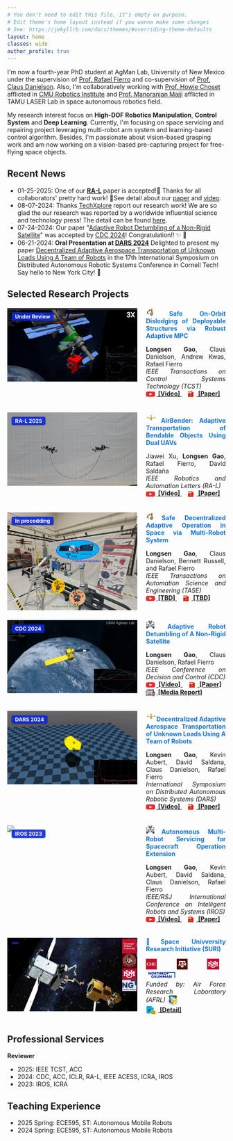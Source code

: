 ```yaml
---
# You don't need to edit this file, it's empty on purpose.
# Edit theme's home layout instead if you wanna make some changes
# See: https://jekyllrb.com/docs/themes/#overriding-theme-defaults
layout: home
classes: wide
author_profile: true
---
```


I'm now a fourth-year PhD student at AgMan Lab, University of New Mexico under the supervision of [Prof. Rafael Fierro](https://scholar.google.com/citations?user=I7RhPnIAAAAJ&hl=en) and co-supervision of [Prof. Claus Danielson](https://www.unm.edu/~cdanielson/). Also, I'm collaboratively working with [Prof. Howie Choset](https://www.ri.cmu.edu/ri-faculty/howie-choset/) afflicted in [CMU Robotics Institute](https://www.ri.cmu.edu/about/) and  [Prof. Manoranjan Majji](https://lasr.tamu.edu/team/) afflicted in TAMU LASER Lab in space autonomous robotics field.

My research interest focus on **High-DOF Robotics Manipulation**, **Control System** and **Deep Learning**. Currently, I'm focusing on space servicing and repairing project leveraging multi-robot arm system and learning-based control algorithm. Besides, I'm passionate about vision-based grasping work and am now working on a vision-based pre-capturing project for free-flying space objects.

## Recent News

- 01-25-2025: One of our **[RA-L](https://ieeexplore.ieee.org/xpl/RecentIssue.jsp?punumber=7083369)** paper is accepted!:confetti_ball: Thanks for all collaborators' pretty hard work! :muscle:See detail about our [paper](https://ieeexplore.ieee.org/document/10857382) and [video](https://www.youtube.com/watch?v=lhTVIWSjhvQ).
- 08-07-2024: Thanks [TechXplore](https://techxplore.com/) report our research work! We are so glad the our research was reported by a worldwide influential science and technology press! The detail can be found [here](https://techxplore.com/news/2024-08-method-detumble-rigid-satellites-robots.html).
-  07-24-2024: Our paper "[Adaptive Robot Detumbling of a Non-Rigid Satellite](https://arxiv.org/abs/2407.17617)" was accepted by [CDC 2024](https://cdc2024.ieeecss.org/)! Congratulation!! :sparkles: :confetti_ball:
- 06-21-2024: **Oral Presentation at [DARS 2024](https://dars2024.engineering.cornell.edu/)**  Delighted to present my paper [Decentralized Adaptive Aerospace Transportation of Unknown Loads Using A Team of Robots](https://arxiv.org/abs/2407.08084) in the 17th International Symposium on Distributed Autonomous Robotic Systems Conference in Cornell Tech! Say hello to New York City! :statue_of_liberty:



## Selected Research Projects

<div style="display: flex; align-items: flex-start; margin-top: 20px; margin-bottom: 20px;">
  <div style="position: relative; flex-shrink: 0; width: 300px; margin-right: 20px;">
    <img src="https://github.com/JackTony123/picx-images-hosting/raw/master/mpc_personal_web.3nrtwn2rmz.gif" style="width: 100%;">
    <span style="
      position: absolute;
      top: 10px;
      left: 10px;
      background: rgba(13, 40, 216, 0.9);
      color: #fff;
      padding: 2px 8px;
      font-size: 12px;
      font-weight: bold;
      border-radius: 4px;
      box-shadow: 0 1px 3px rgba(0,0,0,0.3);">
      Under Review
    </span>
  </div>
  <div style="text-align: justify;">
    <span style="color:#1772d0; display: block; margin-bottom: 10px;">
        <img src="https://github.com/JackTony123/picx-images-hosting/raw/master/robot-arm-icon-isometric-style-vector.491hj488qv.webp" 
       alt="Arm Icon" 
       style="width:18px; height:18px;vertical-align:baseline; margin-right:-4px;">
      <b>Safe On-Orbit Dislodging of Deployable Structures via Robust Adaptive MPC</b>
    </span>
    <p>
      <strong>Longsen Gao</strong>, Claus Danielson, Andrew Kwas, Rafael Fierro <br>
      <i>IEEE Transactions on Control Systems Technology (TCST)</i> <br>
      <a href="http://tiny.cc/tcst2025unm/" title="Video">
        <img src="https://github.com/JackTony123/picx-images-hosting/raw/master/317714_video_youtube_icon-(1).7w716h998u.webp" alt="Video Icon" style="width: 21px; height: 16px; vertical-align: middle; margin-right: 3px;"> <b>[Video]</b> </a>
      <span style="margin-left: 10px;"></span> <a href="https://arxiv.org/abs/2503.16849" title="Paper">
        <img src="https://github.com/JackTony123/picx-images-hosting/raw/master/4373076_adobe_file_logo_logos_pdf_icon.39le5sdpge.webp" alt="Paper Icon" style="width: 21px; height: 16px; vertical-align: middle; margin-right: 3px;"> <b>[Paper]</b> </a>
    </p>
  </div>
</div>

<div style="display: flex; align-items: flex-start; margin-top: 20px; margin-bottom: 20px;">
  <div style="position: relative; flex-shrink: 0; width: 300px; margin-right: 20px;">
    <img src="https://github.com/JackTony123/picx-images-hosting/raw/master/bend_demo.3nrtwnrugw.gif" style="width: 100%;">
    <span style="
      position: absolute;
      top: 10px;
      left: 10px;
      background: rgba(13, 40, 216, 0.9);
      color: #fff;
      padding: 2px 8px;
      font-size: 12px;
      font-weight: bold;
      border-radius: 4px;
      box-shadow: 0 1px 3px rgba(0,0,0,0.3);">
      RA-L 2025
    </span>
  </div>
  <div style="text-align: justify;">
    <span style="color:#1772d0; display: block; margin-bottom: 10px;">
        <img src="https://github.com/JackTony123/picx-images-hosting/raw/master/drone_yellow.51ed0u36z2.webp" 
       alt="Drone Icon" 
       style="width:24px; height:24px;vertical-align:baseline; margin-right:-4px;">
      <b>AirBender: Adaptive Transportation of Bendable Objects Using Dual UAVs</b>
    </span>
    <p>
      Jiawei Xu, <strong>Longsen Gao</strong>, Rafael Fierro, David Saldaña <br>
      <i>IEEE Robotics and Automation Letters (RA-L)</i> <br>
      <a href="https://youtu.be/lhTVIWSjhvQ?si=CL-mpnZaj192GuDO" title="Video">
        <img src="https://github.com/JackTony123/picx-images-hosting/raw/master/317714_video_youtube_icon-(1).7w716h998u.webp" alt="Video Icon" style="width: 21px; height: 16px; vertical-align: middle; margin-right: 3px;"> <b>[Video]</b> </a>
      <span style="margin-left: 10px;"></span> <a href="https://ieeexplore.ieee.org/abstract/document/10857382" title="Paper">
        <img src="https://github.com/JackTony123/picx-images-hosting/raw/master/4373076_adobe_file_logo_logos_pdf_icon.39le5sdpge.webp" alt="Paper Icon" style="width: 21px; height: 16px; vertical-align: middle; margin-right: 3px;"> <b>[Paper]</b> </a>
    </p>
  </div>
</div>

<div style="display: flex; align-items: flex-start; margin-top: 20px; margin-bottom: 20px;">
  <div style="position: relative; flex-shrink: 0; width: 300px; margin-right: 20px;">
    <img src="https://github.com/JackTony123/picx-images-hosting/raw/master/tobesubmit.9gws609ifb.webp" style="width: 100%;">
    <span style="
      position: absolute;
      top: 10px;
      left: 10px;
      background: rgba(13, 40, 216, 0.9);
      color: #fff;
      padding: 2px 8px;
      font-size: 12px;
      font-weight: bold;
      border-radius: 4px;
      box-shadow: 0 1px 3px rgba(0,0,0,0.3);">
      In procedding
    </span>
  </div>
  <div style="text-align: justify;">
    <span style="color:#1772d0; display: block; margin-bottom: 10px;">
        <img src="https://github.com/JackTony123/picx-images-hosting/raw/master/robot-arm-icon-isometric-style-vector.491hj488qv.webp" 
       alt="Arm Icon" 
       style="width:18px; height:18px;vertical-align:baseline; margin-right:-4px;">
      <b>Safe Decentralized Adaptive Operation in Space via Multi-Robot System</b>
    </span>
    <p>
      <strong>Longsen Gao</strong>, Claus Danielson, Bennett Russell, and Rafael Fierro <br>
      <i>IEEE Transactions on Automation Science and Engineering (TASE)</i> <br>
      <a href="" title="Video">
        <img src="https://github.com/JackTony123/picx-images-hosting/raw/master/317714_video_youtube_icon-(1).7w716h998u.webp" alt="Video Icon" style="width: 21px; height: 16px; vertical-align: middle; margin-right: 3px;"> <b>[TBD]</b> </a>
      <span style="margin-left: 10px;"></span> <a href="" title="Paper">
        <img src="https://github.com/JackTony123/picx-images-hosting/raw/master/4373076_adobe_file_logo_logos_pdf_icon.39le5sdpge.webp" alt="Paper Icon" style="width: 21px; height: 16px; vertical-align: middle; margin-right: 3px;"> <b>[TBD]</b> </a>
    </p>
  </div>
</div>

<div style="display: flex; align-items: flex-start; margin-top: 20px; margin-bottom: 20px;">
  <div style="position: relative; flex-shrink: 0; width: 300px; margin-right: 20px;">
    <img src="https://github.com/JackTony123/picx-images-hosting/raw/master/exp1.3nrehpqrvy.gif" style="width: 100%;">
    <span style="
      position: absolute;
      top: 10px;
      left: 10px;
      background: rgba(13, 40, 216, 0.9);
      color: #fff;
      padding: 2px 8px;
      font-size: 12px;
      font-weight: bold;
      border-radius: 4px;
      box-shadow: 0 1px 3px rgba(0,0,0,0.3);">
      CDC 2024
    </span>
  </div>
  <div style="text-align: justify;">
    <span style="color:#1772d0; display: block; margin-bottom: 10px;">
        <img src="https://github.com/JackTony123/picx-images-hosting/raw/master/space-robot.45hvlel90n.webp" 
       alt="Drone Icon" 
       style="width:20px; height:20px;vertical-align:baseline; margin-right:-4px;">
      <b>Adaptive Robot Detumbling of A Non-Rigid Satellite</b>
    </span>
    <p>
      <strong>Longsen Gao</strong>, Claus Danielson, Rafael Fierro <br>
      <i>IEEE Conference on Decision and Control (CDC)</i> <br>
      <a href="https://youtu.be/GT9Tfc1BBlY?si=vVmIjXv3e55dsjyg" title="Video">
        <img src="https://github.com/JackTony123/picx-images-hosting/raw/master/317714_video_youtube_icon-(1).7w716h998u.webp" alt="Video Icon" style="width: 21px; height: 16px; vertical-align: middle; margin-right: 3px;"> <b>[Video]</b> </a>
      <span style="margin-left: 10px;"></span> <a href="https://ieeexplore.ieee.org/document/10886806" title="Paper">
        <img src="https://github.com/JackTony123/picx-images-hosting/raw/master/4373076_adobe_file_logo_logos_pdf_icon.39le5sdpge.webp" alt="Paper Icon" style="width: 21px; height: 16px; vertical-align: middle; margin-right: 3px;"> <b>[Paper]</b> </a>
      <span style="margin-left: 10px;"></span> <a href="https://techxplore.com/news/2024-08-method-detumble-rigid-satellites-robots.html" title="Paper">
        <img src="https://github.com/JackTony123/picx-images-hosting/raw/master/news-report_7305498.3yenpvysct.webp" alt="Paper Icon" style="width: 21px; height: 16px; vertical-align: middle; margin-right: 3px;"> <b>[Media Report]</b> </a>
    </p>
  </div>
</div>

<div style="display: flex; align-items: flex-start; margin-top: 20px; margin-bottom: 20px;">
  <div style="position: relative; flex-shrink: 0; width: 300px; margin-right: 20px;">
    <img src="https://github.com/JackTony123/picx-images-hosting/raw/master/exp2.6pnaiy0eby.gif" style="width: 100%;">
    <span style="
      position: absolute;
      top: 10px;
      left: 10px;
      background: rgba(13, 40, 216, 0.9);
      color: #fff;
      padding: 2px 8px;
      font-size: 12px;
      font-weight: bold;
      border-radius: 4px;
      box-shadow: 0 1px 3px rgba(0,0,0,0.3);">
      DARS 2024
    </span>
  </div>
  <div style="text-align: justify;">
    <span style="color:#1772d0; display: block; margin-bottom: 10px;">
          <img src="https://github.com/JackTony123/picx-images-hosting/raw/master/drone_yellow.51ed0u36z2.webp" 
       alt="Drone Icon" 
       style="width:24px; height:24px;vertical-align:baseline; margin-right:-4px;">
      <b>Decentralized Adaptive Aerospace Transportation of Unknown Loads Using A Team of Robots</b>
    </span>
    <p>
      <strong>Longsen Gao</strong>, Kevin Aubert, David Saldana, Claus Danielson, Rafael Fierro <br>
      <i>International Symposium on Distributed Autonomous Robotic Systems (DARS)</i> <br>
      <a href="https://youtu.be/_Rv_Do5cg4g?si=po066-vDQ3Bi29_n" title="Video">
        <img src="https://github.com/JackTony123/picx-images-hosting/raw/master/317714_video_youtube_icon-(1).7w716h998u.webp" alt="Video Icon" style="width: 21px; height: 16px; vertical-align: middle; margin-right: 3px;"> <b>[Video]</b> </a>
      <span style="margin-left: 10px;"></span> <a href="https://arxiv.org/abs/2407.08084" title="Paper">
        <img src="https://github.com/JackTony123/picx-images-hosting/raw/master/4373076_adobe_file_logo_logos_pdf_icon.39le5sdpge.webp" alt="Paper Icon" style="width: 21px; height: 16px; vertical-align: middle; margin-right: 3px;"> <b>[Paper]</b> </a>
    </p>
  </div>
</div>

<div style="display: flex; align-items: flex-start; margin-top: 20px; margin-bottom: 20px;">
  <div style="position: relative; flex-shrink: 0; width: 300px; margin-right: 20px;">
    <img src="https://github.com/JackTony123/picx-images-hosting/raw/master/iros23_demo.4cl3grmezn.gif" style="width: 100%;">
    <span style="
      position: absolute;
      top: 10px;
      left: 10px;
      background: rgba(13, 40, 216, 0.9);
      color: #fff;
      padding: 2px 8px;
      font-size: 12px;
      font-weight: bold;
      border-radius: 4px;
      box-shadow: 0 1px 3px rgba(0,0,0,0.3);">
      IROS 2023
    </span>
  </div>
  <div style="text-align: justify;">
    <span style="color:#1772d0; display: block; margin-bottom: 10px;">
         <img src="https://github.com/JackTony123/picx-images-hosting/raw/master/space-robot.45hvlel90n.webp" 
       alt="Drone Icon" 
       style="width:20px; height:20px;vertical-align:baseline; margin-right:-4px;">
      <b>Autonomous Multi-Robot Servicing for Spacecraft Operation Extension</b>
    </span>
    <p>
      <strong>Longsen Gao</strong>, Kevin Aubert, David Saldana, Claus Danielson, Rafael Fierro <br>
      <i>IEEE/RSJ International Conference on Intelligent Robots and Systems (IROS)</i> <br>
      <a href="https://youtu.be/Ysn8NsNsPG4" title="Video">
        <img src="https://github.com/JackTony123/picx-images-hosting/raw/master/317714_video_youtube_icon-(1).7w716h998u.webp" alt="Video Icon" style="width: 21px; height: 16px; vertical-align: middle; margin-right: 3px;"> <b>[Video]</b> </a>
      <span style="margin-left: 10px;"></span> <a href="https://ieeexplore.ieee.org/abstract/document/10341875" title="Paper">
        <img src="https://github.com/JackTony123/picx-images-hosting/raw/master/4373076_adobe_file_logo_logos_pdf_icon.39le5sdpge.webp" alt="Paper Icon" style="width: 21px; height: 16px; vertical-align: middle; margin-right: 3px;"> <b>[Paper]</b> </a>
    </p>
  </div>
</div>

<div style="display: flex; align-items: flex-start; margin-top: 20px; margin-bottom: 20px;">
  <div style="position: relative; flex-shrink: 0; width: 300px; margin-right: 20px;">
    <img src="https://github.com/JackTony123/picx-images-hosting/raw/master/suri.70ahwvrlmu.webp" style="width: 100%;">
    <span style="
      position: absolute;
      top: 10px;
      left: 10px;
      background: rgba(13, 40, 216, 0.9);
      color: #fff;
      padding: 2px 8px;
      font-size: 12px;
      font-weight: bold;
      border-radius: 4px;
      box-shadow: 0 1px 3px rgba(0,0,0,0.3);">
    </span>
  </div>
  <div style="text-align: justify;">
    <span style="color:#1772d0; display: block; margin-bottom: 10px;">
      <b>🚀Space Univversity Research Initiative (SURI)</b>
    </span>
    <p>
      <span style="display: inline-block; margin-right: 10px;"> <img src="https://github.com/JackTony123/picx-images-hosting/raw/master/cmu_2.1e8tdelicd.webp" alt="CMU Logo" style="height: 25px; vertical-align: middle; margin-right: 5px;">
        <img src="https://github.com/JackTony123/picx-images-hosting/raw/master/tamu.5j4epid1rn.webp" alt="TAMU Logo" style="height: 25px; vertical-align: middle; margin-right: 5px;">
        <img src="https://github.com/JackTony123/picx-images-hosting/raw/master/unm_logo.13lzk92kpp.webp" alt="UNM Logo" style="height: 25px; vertical-align: middle; margin-right: 5px;">
        <img src="https://github.com/JackTony123/picx-images-hosting/raw/master/ng.32i6aleprx.webp" alt="Northrop Grumman Logo" style="height: 25px; vertical-align: middle;">
      </span> <br> <i>Funded by: Air Force Research Laboratory (AFRL)</i>  <img src="https://github.com/JackTony123/picx-images-hosting/raw/master/afrl.5fksrsxbd5.webp" alt="Northrop Grumman Logo" style="height: 25px; vertical-align: middle;"> <br>
      <a href="https://longsengao.com/suri/" title="Video">
        <img src="https://github.com/JackTony123/picx-images-hosting/raw/master/detail.icbxymz8w.webp" alt="Video Icon" style="width: 25px; height: 20px; vertical-align: middle; margin-right: 3px;"> <b>[Detail]</b> </a>
    </p>
  </div>
</div>

## Professional Services
**Reviewer**

- 2025: IEEE TCST, ACC
- 2024: CDC, ACC, ICLR, RA-L, IEEE ACESS, ICRA, IROS
- 2023: IROS, ICRA

## Teaching Experience

- 2025 Spring: ECE595, ST: Autonomous Mobile Robots
- 2024 Spring: ECE595, ST: Autonomous Mobile Robots
